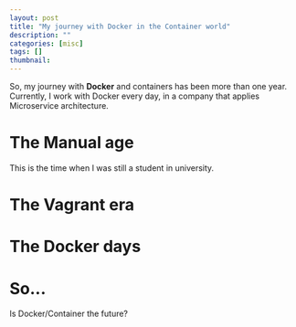 ```yaml
---
layout: post
title: "My journey with Docker in the Container world"
description: ""
categories: [misc]
tags: []
thumbnail: 
---
```


So, my journey with **Docker** and containers has been more than one year. Currently, I work with
Docker every day, in a company that applies Microservice architecture.

# The Manual age

This is the time when I was still a student in university.

# The Vagrant era

# The Docker days

# So...

Is Docker/Container the future?
